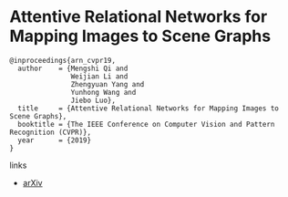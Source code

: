 # Attentive Relational Networks for Mapping Images to Scene Graphs

```
@inproceedings{arn_cvpr19,
  author    = {Mengshi Qi and
               Weijian Li and
               Zhengyuan Yang and
               Yunhong Wang and
               Jiebo Luo},
  title     = {Attentive Relational Networks for Mapping Images to Scene Graphs},
  booktitle = {The IEEE Conference on Computer Vision and Pattern Recognition (CVPR)},
  year      = {2019}
}
```

links
- [arXiv](https://arxiv.org/abs/1811.10696)
